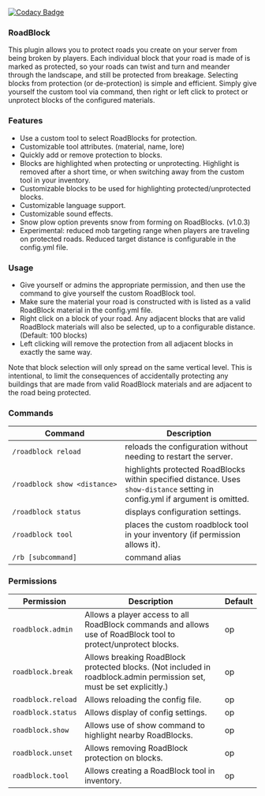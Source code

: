 [![Codacy Badge](https://app.codacy.com/project/badge/Grade/9cc37fae1da64772b1f2bafef3b5663b)](https://app.codacy.com/gh/winterhavenmc/RoadBlock/dashboard?utm_source=gh&utm_medium=referral&utm_content=&utm_campaign=Badge_grade)

### RoadBlock
This plugin allows you to protect roads you create on your server from being broken by players. Each individual block that your road is made of is marked as protected, so your roads can twist and turn and meander through the landscape, and still be protected from breakage. Selecting blocks from protection (or de-protection) is simple and efficient. Simply give yourself the custom tool via command, then right or left click to protect or unprotect blocks of the configured materials.

### Features
*   Use a custom tool to select RoadBlocks for protection.
*   Customizable tool attributes. (material, name, lore)
*   Quickly add or remove protection to blocks.
*   Blocks are highlighted when protecting or unprotecting. Highlight is removed after a short time, or when switching away from the custom tool in your inventory.
*   Customizable blocks to be used for highlighting protected/unprotected blocks.
*   Customizable language support.
*   Customizable sound effects.
*   Snow plow option prevents snow from forming on RoadBlocks. (v1.0.3)
*   Experimental: reduced mob targeting range when players are traveling on protected roads. Reduced target distance is configurable in the config.yml file.

### Usage
*   Give yourself or admins the appropriate permission, and then use the command to give yourself the custom RoadBlock tool.
*   Make sure the material your road is constructed with is listed as a valid RoadBlock material in the config.yml file.
*   Right click on a block of your road. Any adjacent blocks that are valid RoadBlock materials will also be selected, up to a configurable distance. (Default: 100 blocks)
*   Left clicking will remove the protection from all adjacent blocks in exactly the same way.

Note that block selection will only spread on the same vertical level. This is intentional, to limit the consequences of accidentally protecting any buildings that are made from valid RoadBlock materials and are adjacent to the road being protected.  

### Commands
| Command                      | Description                                                                                                                   |
|------------------------------|-------------------------------------------------------------------------------------------------------------------------------|
| `/roadblock reload`          | reloads the configuration without needing to restart the server.                                                              |
| `/roadblock show <distance>` | highlights protected RoadBlocks within specified distance. Uses `show-distance` setting in config.yml if argument is omitted. |
| `/roadblock status`          | displays configuration settings.                                                                                              |
| `/roadblock tool`            | places the custom roadblock tool in your inventory (if permission allows it).                                                 |
| `/rb [subcommand]`           | command alias                                                                                                                 |

### Permissions
| Permission         | Description                                                                                                           | Default |
|--------------------|-----------------------------------------------------------------------------------------------------------------------|---------|
| `roadblock.admin`  | Allows a player access to all RoadBlock commands and allows use of RoadBlock tool to protect/unprotect blocks.        | op      |
| `roadblock.break`  | Allows breaking RoadBlock protected blocks. (Not included in roadblock.admin permission set, must be set explicitly.) | op      |
| `roadblock.reload` | Allows reloading the config file.                                                                                     | op      |
| `roadblock.status` | Allows display of config settings.                                                                                    | op      |
| `roadblock.show`   | Allows use of show command to highlight nearby RoadBlocks.                                                            | op      |
| `roadblock.unset`  | Allows removing RoadBlock protection on blocks.                                                                       | op      |
| `roadblock.tool`   | Allows creating a RoadBlock tool in inventory.                                                                        | op      |
